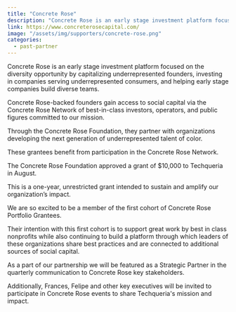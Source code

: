 ```yaml
---
title: "Concrete Rose"
description: "Concrete Rose is an early stage investment platform focused on the diversity opportunity by capitalizing underrepresented founders, investing in companies serving underrepresented consumers, and helping early stage companies build diverse teams."
link: https://www.concreterosecapital.com/
image: "/assets/img/supporters/concrete-rose.png"
categories:
  - past-partner
---
```


Concrete Rose is an early stage investment platform focused on the diversity opportunity by capitalizing underrepresented founders, investing in companies serving underrepresented consumers, and helping early stage companies build diverse teams.

Concrete Rose-backed founders gain access to social capital via the Concrete Rose Network of best-in-class investors, operators, and public figures committed to our mission.

Through the Concrete Rose Foundation, they partner with organizations developing the next generation of underrepresented talent of color.

These grantees benefit from participation in the Concrete Rose Network.

The Concrete Rose Foundation approved a grant of $10,000 to Techqueria in August.

This is a one-year, unrestricted grant intended to sustain and amplify our organization’s impact.

We are so excited to be a member of the first cohort of Concrete Rose Portfolio Grantees.

Their intention with this first cohort is to support great work by best in class nonprofits while also continuing to build a platform through which leaders of these organizations share best practices and are connected to additional sources of social capital.

As a part of our partnership we will be featured as a Strategic Partner in the quarterly communication to Concrete Rose key stakeholders.

Additionally, Frances, Felipe and other key executives will be invited to participate in Concrete Rose events to share Techqueria's mission and impact.